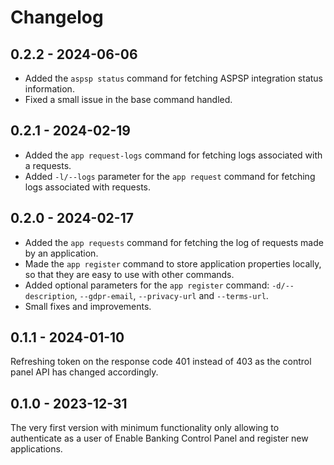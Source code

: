 # Changelog

## 0.2.2 - 2024-06-06

- Added the `aspsp status` command for fetching ASPSP integration status information.
- Fixed a small issue in the base command handled.

## 0.2.1 - 2024-02-19

- Added the `app request-logs` command for fetching logs associated with a requests.
- Added `-l/--logs` parameter for the `app request` command for fetching logs associated with requests.

## 0.2.0 - 2024-02-17

- Added the `app requests` command for fetching the log of requests made by an application.
- Made the `app register` command to store application properties locally, so that they are easy to
  use with other commands.
- Added optional parameters for the `app register` command: `-d/--description`, `--gdpr-email`,
  `--privacy-url` and `--terms-url`.
- Small fixes and improvements.

## 0.1.1 - 2024-01-10

Refreshing token on the response code 401 instead of 403 as the control panel API has changed
accordingly.

## 0.1.0 - 2023-12-31

The very first version with minimum functionality only allowing to authenticate as a user of Enable
Banking Control Panel and register new applications.
